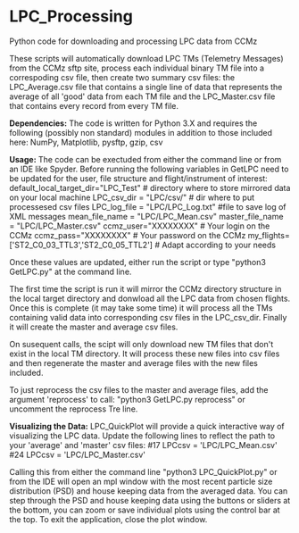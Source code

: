 # LPC_Processing
Python code for downloading and processing LPC data from CCMz

These scripts will automatically download LPC TMs (Telemetry Messages) from the CCMz sftp site, process each individual binary TM file into a correspoding csv file, then create two summary csv files: the LPC_Average.csv file that contains a single line of data that represents the average of all 'good' data from each TM file and the LPC_Master.csv file that contains every record from every TM file. 

**Dependencies:**
  The code is written for Python 3.X and requires the following (possibly non standard) modules in addition to those included here: NumPy, Matplotlib, pysftp, gzip, csv

**Usage:**
  The code can be exectuded from either the command line or from an IDE like Spyder.  Before running the following variables in GetLPC need to be updated for the user, file structure and flight/instrument of interest:
  default_local_target_dir="LPC_Test" # directory where to store mirrored data on your local machine
  LPC_csv_dir = "LPC/csv/" # dir where to put processesed csv files 
  LPC_log_file = "LPC/LPC_Log.txt" #file to save log of XML messages
  mean_file_name = "LPC/LPC_Mean.csv"
  master_file_name = "LPC/LPC_Master.csv"
  ccmz_user="XXXXXXXX" # Your login on the CCMz
  ccmz_pass="XXXXXXXX" # Your password on the CCMz
  my_flights=['ST2_C0_03_TTL3','ST2_C0_05_TTL2'] # Adapt according to your needs
  
Once these values are updated, either run the script or type "python3 GetLPC.py" at the command line.

The first time the script is run it will mirror the CCMz directory structure in the local target directory and donwload all the LPC data from chosen flights.  Once this is complete (it may take some time) it will process all the TMs containing valid data into corresponding csv files in the LPC_csv_dir.  Finally it will create the master and average csv files. 

On susequent calls, the scipt will only download new TM files that don't exist in the local TM directory.  It will process these new files into csv files and then regenerate the master and average files with the new files included.

To just reprocess the csv files to the master and average files, add the argument 'reprocess' to call: "python3 GetLPC.py reprocess" or uncomment the reprocess Tre line.

**Visualizing the Data:**
  LPC_QuickPlot will provide a quick interactive way of visualizing the LPC data. Update the following lines to reflect the path to your 'average' and 'master' csv files:
#17 LPCcsv = 'LPC/LPC_Mean.csv'
#24     LPCcsv = 'LPC/LPC_Master.csv'

Calling this from either the command line "python3 LPC_QuickPlot.py" or from the IDE will open an mpl window with the most recent particle size distribution (PSD) and house keeping data from the averaged data.   You can step through the PSD and house keeping data using the buttons or sliders at the bottom, you can zoom or save individual plots using the control bar at the top.   To exit the application, close the plot window.


  
